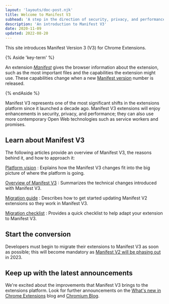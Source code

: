 ```yaml
---
layout: 'layouts/doc-post.njk'
title: Welcome to Manifest V3
subhead: 'A step in the direction of security, privacy, and performance.'
description: 'An introduction to Manifest V3'
date: 2020-11-09
updated: 2022-08-20
---
```


This site introduces Manifest Version 3 (V3) for Chrome Extensions.

{% Aside 'key-term' %}

An extension _[Manifest][doc-manifest]_ gives the browser information about the extension, such as the most
important files and the capabilities the extension might use. These capabilities change when a new [Manifest version][manifest-version] number is released.

{% endAside %}

Manifest V3 represents one of the most significant shifts in the extensions platform since it
launched a decade ago. Manifest V3 extensions will enjoy enhancements in security, privacy, and
performance; they can also use more contemporary Open Web technologies such as service workers and
promises. 

## Learn about Manifest V3

The following articles provide an overview of Manifest V3, the reasons behind it, and how to
approach it:

[Platform vision][mv3-platform]
: Explains how the Manifest V3 changes fit into the big picture of where the platform is going.

[Overview of Manifest V3][mv3-overview]
: Summarizes the technical changes introduced with Manifest V3.

[Migration guide][mv3-migration]
: Describes how to get started updating Manifest V2 extensions so they work in Manifest V3.

[Migration checklist][mv3-checklist]
: Provides a quick checklist to help adapt your extension to Manifest V3.

## Start the conversion

Developers must begin to migrate their extensions to Manifest V3 as soon as possible; this will become mandatory as [Manifest V2 will be phasing out][mv2-sunset] in 2023.

## Keep up with the latest announcements

We're excited about the improvements that Manifest V3 brings to the extensions
platform. Look for further announcements on the [What's new in Chrome Extensions][doc-new] blog and [Chromium
Blog][chromium-blog].

[chromium-blog]: https://blog.chromium.org/
[doc-new]: /docs/extensions/whatsnew/
[mv2-sunset]: /docs/extensions/mv3/mv2-sunset/
[mv3-migration]: /docs/extensions/mv3/intro/mv3-migration/
[mv3-overview]: /docs/extensions/mv3/intro/mv3-overview/
[mv3-platform]: /docs/extensions/mv3/intro/platform-vision/
[mv3-checklist]: /docs/extensions/mv3/mv3-migration-checklist/
[doc-manifest]: /docs/extensions/mv3/manifest/
[manifest-version]: /docs/extensions/mv3/manifest/manifest_version/